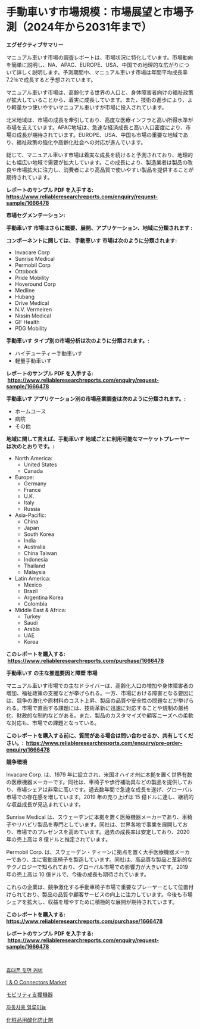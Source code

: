 <p><h1>手動車いす市場規模：市場展望と市場予測（2024年から2031年まで）</h1></p><p><strong>エグゼクティブサマリー</strong></p>
<p><p>マニュアル車いす市場の調査レポートは、市場状況に特化しています。市場動向を簡単に説明し、NA、APAC、EUROPE、USA、中国での地理的な広がりについて詳しく説明します。予測期間中、マニュアル車いす市場は年間平均成長率7.2％で成長すると予想されています。</p><p>マニュアル車いす市場は、高齢化する世界の人口と、身体障害者向けの福祉政策が拡大していることから、着実に成長しています。また、技術の進歩により、より軽量かつ使いやすいマニュアル車いすが市場に投入されています。</p><p>北米地域は、市場の成長を牽引しており、高度な医療インフラと高い所得水準が市場を支えています。APAC地域は、急速な経済成長と高い人口密度により、市場の成長が期待されています。EUROPE、USA、中国も市場の重要な地域であり、福祉政策の強化や高齢化社会への対応が進んでいます。</p><p>総じて、マニュアル車いす市場は着実な成長を続けると予測されており、地理的にも幅広い地域で需要が拡大しています。この成長により、製造業者は製品の改良や市場拡大に注力し、消費者により高品質で使いやすい製品を提供することが期待されています。</p></p>
<p><strong>レポートのサンプル PDF を入手する: <a href="https://www.reliableresearchreports.com/enquiry/request-sample/1666478">https://www.reliableresearchreports.com/enquiry/request-sample/1666478</a></strong></p>
<p><strong>市場セグメンテーション:</strong></p>
<p><strong> 手動車いす 市場はさらに概要、展開、アプリケーション、地域に分類されます :</strong></p>
<p><strong>コンポーネントに関しては、 手動車いす 市場は次のように分類されます: &nbsp;</strong></p>
<p><ul><li>Invacare Corp</li><li>Sunrise Medical</li><li>Permobil Corp</li><li>Ottobock</li><li>Pride Mobility</li><li>Hoveround Corp</li><li>Medline</li><li>Hubang</li><li>Drive Medical</li><li>N.V. Vermeiren</li><li>Nissin Medical</li><li>GF Health</li><li>PDG Mobility</li></ul></p>
<p><strong> 手動車いす タイプ別の市場分析は次のように分類されます。:</strong></p>
<p><ul><li>ハイデューティー手動車いす</li><li>軽量手動車いす</li></ul></p>
<p><strong>レポートのサンプル PDF を入手する: &nbsp;<a href="https://www.reliableresearchreports.com/enquiry/request-sample/1666478">https://www.reliableresearchreports.com/enquiry/request-sample/1666478</a></strong></p>
<p><strong> 手動車いす アプリケーション別の市場産業調査は次のように分類されます。:</strong></p>
<p><ul><li>ホームユース</li><li>病院</li><li>その他</li></ul></p>
<p><strong>地域に関して言えば、手動車いす 地域ごとに利用可能なマーケットプレーヤーは次のとおりです。:</strong></p>
<p><ul>
    <li>
        North America:
        <ul>
            <li>United States</li>
            <li>Canada</li>
        </ul>
    </li>
    <li>
        Europe:
        <ul>
            <li>Germany</li>
            <li>France</li>
            <li>U.K.</li>
            <li>Italy</li>
            <li>Russia</li>
        </ul>
    </li>
    <li>
        Asia-Pacific:
        <ul>
            <li>China</li>
            <li>Japan</li>
            <li>South Korea</li>
            <li>India</li>
            <li>Australia</li>
            <li>China Taiwan</li>
            <li>Indonesia</li>
            <li>Thailand</li>
            <li>Malaysia</li>
        </ul>
    </li>
    <li>
        Latin America:
        <ul>
            <li>Mexico</li>
            <li>Brazil</li>
            <li>Argentina Korea</li>
            <li>Colombia</li>
        </ul>
    </li>
    <li>
        Middle East & Africa:
        <ul>
            <li>Turkey</li>
            <li>Saudi</li>
            <li>Arabia</li>
            <li>UAE</li>
            <li>Korea</li>
        </ul>
    </li>
    </ul></p>
<p><strong>このレポートを購入する: &nbsp;<a href="https://www.reliableresearchreports.com/purchase/1666478">https://www.reliableresearchreports.com/purchase/1666478</a></strong></p>
<p><strong>手動車いす の主な推進要因と障壁 市場</strong></p>
<p><p>マニュアル車いす市場での主なドライバーは、高齢化人口の増加や身体障害者の増加、福祉政策の支援などが挙げられる。一方、市場における障害となる要因には、競争の激化や原材料のコスト上昇、製品の品質や安全性の問題などが挙げられる。市場で直面する課題には、技術革新に迅速に対応することや規制の厳格化、財政的な制約などがある。また、製品のカスタマイズや顧客ニーズへの柔軟な対応も、市場での課題となっている。</p></p>
<p><strong>このレポートを購入する前に、質問がある場合は問い合わせるか、共有してください。:&nbsp; <a href="https://www.reliableresearchreports.com/enquiry/pre-order-enquiry/1666478">https://www.reliableresearchreports.com/enquiry/pre-order-enquiry/1666478</a></strong></p>
<p><strong>競争環境</strong></p>
<p><p>Invacare Corp. は、1979 年に設立され、米国オハイオ州に本拠を置く世界有数の医療機器メーカーです。同社は、車椅子や歩行補助具などの製品を提供しており、市場シェアは非常に高いです。過去数年間で急速な成長を遂げ、グローバル市場での存在感を増しています。2019 年の売り上げは 15 億ドルに達し、継続的な収益成長が見込まれています。</p><p>Sunrise Medical は、スウェーデンに本拠を置く医療機器メーカーであり、車椅子やリハビリ製品を専門としています。同社は、世界各地で事業を展開しており、市場でのプレゼンスを高めています。過去の成長率は安定しており、2020 年の売上高は 8 億ドルと推定されています。</p><p>Permobil Corp. は、スウェーデン・ティーンに拠点を置く大手医療機器メーカーであり、主に電動車椅子を製造しています。同社は、高品質な製品と革新的なテクノロジーで知られており、グローバル市場での影響力が大きいです。2019 年の売上高は 10 億ドルで、今後の成長も期待されています。</p><p>これらの企業は、競争激化する手動車椅子市場で重要なプレーヤーとして位置付けられており、製品の品質や顧客サービスの向上に注力しています。今後も市場シェアを拡大し、収益を増やすために積極的な展開が期待されています。</p></p>
<p><strong>このレポートを購入する: &nbsp; <a href="https://www.reliableresearchreports.com/purchase/1666478">https://www.reliableresearchreports.com/purchase/1666478</a></strong></p>
<p><strong>レポートのサンプル PDF を入手する: &nbsp;<a href="https://www.reliableresearchreports.com/enquiry/request-sample/1666478">https://www.reliableresearchreports.com/enquiry/request-sample/1666478</a></strong><strong></strong></p>
<p>&nbsp;</p>
<p><p><a href="https://github.com/sammyUltyylrich9067856/Market-Research-Report-List-1/blob/main/404596113042.md">휴대폰 뒷면 커버</a></p><p><a href="https://github.com/Whitneyboyettebo9kiw7yr13/Market-Research-Report-List-1/blob/main/i-o-connectors-market.md">I & O Connectors Market</a></p><p><a href="https://github.com/ReyesKohler20231/Market-Research-Report-List-1/blob/main/785665614011.md">モビリティ支援機器</a></p><p><a href="https://medium.com/@emmamoy1/%EC%9E%90%EB%8F%99%EC%B0%A8-%EC%95%8C%EB%A3%A8%EB%AF%B8%EB%8A%84-%EC%8B%9C%EC%9E%A5-%EC%A7%80%ED%91%9C-%ED%95%B4%EC%84%9D-%EC%8B%9C%EC%9E%A5-%EC%A0%90%EC%9C%A0%EC%9C%A8-%ED%8A%B8%EB%A0%8C%EB%93%9C-%EB%B0%8F-%EC%84%B1%EC%9E%A5-%ED%8C%A8%ED%84%B4-22f78cff1d5f">자동차용 알루미늄</a></p><p><a href="https://medium.com/@annchovey1988/%E5%8C%96%E7%B2%A7%E5%93%81%E6%8A%97%E9%85%B8%E5%8C%96%E5%89%A4%E5%B8%82%E5%A0%B4%E8%A6%8F%E6%A8%A1%E3%81%AF-%E3%82%B0%E3%83%AD%E3%83%BC%E3%83%90%E3%83%AB%E7%94%A3%E6%A5%AD%E3%81%AB%E3%81%8A%E3%81%91%E3%82%8B%E6%9C%80%E9%81%A9%E3%81%AA%E3%83%9E%E3%83%BC%E3%82%B1%E3%83%86%E3%82%A3%E3%83%B3%E3%82%B0%E3%83%81%E3%83%A3%E3%83%8D%E3%83%AB%E3%82%92%E7%A4%BA%E3%81%97%E3%81%A6%E3%81%84%E3%81%BE%E3%81%99-ca7fb16feab9">化粧品用酸化防止剤</a></p></p>